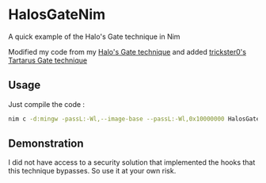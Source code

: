 # HalosGateNim

A quick example of the Halo's Gate technique in Nim

Modified my code from my [Halo's Gate technique](https://github.com/pruno7/NimGates/tree/HalosGateNim) and added [trickster0's Tartarus Gate technique](https://github.com/trickster0/TartarusGate)

## Usage

Just compile the code :

```Bash
nim c -d:mingw -passL:-Wl,--image-base --passL:-Wl,0x10000000 HalosGate.nim
```

## Demonstration

I did not have access to a security solution that implemented the hooks that this technique bypasses. So use it at your own risk.